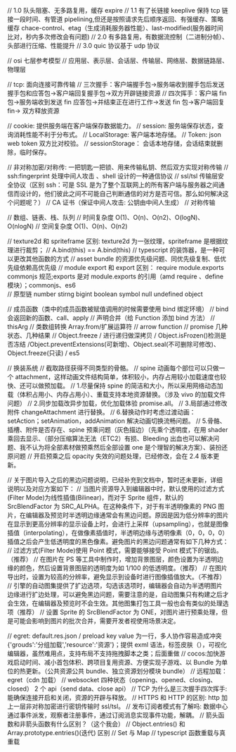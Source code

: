 // 1.0 队头阻塞、无多路复用，缓存 expire
// 1.1 有了长链接 keeplive 保持 tcp 链接一段时间、有管道 pipelining,但还是按照请求先后顺序返回、有强缓存、策略缓存 chace-control、etag（生成消耗服务器性能）、last-modified(服务器时间比对，秒内多次修改会有问题)
// 2.0 有多路复用，有数据流控制（二进制分帧）、头部进行压缩、性能提升
// 3.0 quic 协议基于 udp 协议

// osi 七层参考模型
// 应用层、表示层、会话层、传输层、网络层、数据链路层、物理层

// tcp: 面向连接可靠传输
// 三次握手：客户端握手包->服务端收到握手包后发送握手包和应答包->客户端回复握手包->双方开辟链接资源
// 四次挥手：客户端 fin 包->服务端收到发送 fin 应答包->并结束正在进行工作->发送 fin 包->客户端回复 fin-> 双方释放资源

// cookie: 提供服务端在客户端保存数据能力。
// session: 服务端保存状态，查询消耗性能不利于分布式。
// LocalStorage: 客户端本地存储。
// Token: json web token 双方比对校验。
// sessionStorage： 会话本地存储，会话结束就删除，临时保存。

// 非对称加密/对称传: 一把钥匙一把锁、用来传输私钥、然后双方实现对称传输
// ssh:fingerprint 处理中间人攻击 、shell 设计的一种通信协议
// ssl/tsl 传输层安全协议（区别 ssh：可是 SSL 是为了整个互联网上的所有客户端与服务器之间通信而设计的，他们彼此之间不可能自己判断通信的对方是否可信。那么如何解决这个问题呢？）
// CA 证书（保证中间人攻击: 公钥由中间人生成）
// 对称传输

// 数组、链表、栈、队列
// 时间复杂度 O(1)、O(n)、O(n2)、O(logN)、O(nlogN)
// 空间复杂度 O(1)、O(n)、O(n2)

// texture2d 和 spriteframe 区别: texture2d 为一张纹理，spriteframe 是根据纹理进行裁剪；
// A.bind(this) == A.bind(this)
// typescript 的装饰器，是一种可以更改其他函数的方式
// asset bundle 的资源优先级问题、同优先级复制、低优先级依赖高优先级
// module export 和 export 区别： require module.exports commonjs 规范;exports 是对 module.exports 的引用（amd require 、define 模块）；commonjs、es6  
// 原型链
number stirng bigint boolean symbol null undefined object

// 成员函数（类中的成员函数被赋值调用的时候需要使用 bind 绑定环境）
// bind 会返回新的函数、call、apply
// 声明合并（给 Function 添加 bind 方法）
// thisArg
// 类数组转换 Array.from/扩展运算符
// arrow function
// promise 几种状态、几种结果
// Object.freeze / 进行递归做深拷贝 / Object.isFrozen()检测是否冻结 /Object.preventExtensions(可新增)、Object.seal(不可删除可修改)、Object.freeze(只读) / es5

// 换装系统
// 截取路径获得不同类型的骨骼。
// spine 动画每个部位可以只做一个 attachment，这样动画文件结构简单，体积较小，内存占用较小加载速度也较快、还可以做预加载。
// 1.尽量保持 spine 的简洁和大小，所以采用网络动态加载（体积占用小、内存占用小）、重载支持本地资源替换。（涉及 vivo 的加载文件问题）
// 2.同步加载改异步加载，优化加载体验 promise.all。
// 3.局部通过修改附件 changeAttachment 进行替换。
// 6.替换动作时考虑过渡动画：setAction；setAnimation，addAnimation 解决动画切换流畅问题。
// 5.骨骼、插槽、附件是否存在、spine 预乘问题（灰色描边）（先乘个透明度，在用 shader 乘回去显示、（部分压缩算法无法（ETC2）有损、Bleeding 出血也可以解决问题、我不认为将全部素材做预乘然后全部设置 one 是个理智的解决方案）、装扮还原问题
// 开启预乘之后 opacity 失效的问题处理，已经修改，会在 2.4 版本更新。

// 关于图片导入之后的黑边问题说明，已经补充到文档中，暂时还未更新，详细说明以及对应方案如下：
// 当图片资源导入到编辑器中时，默认使用的过滤方式(Filter Mode)为线性插值(Bilinear)，而对于 Sprite 组件，默认的 SrcBlendFactor 为 SRC_ALPHA。在这种条件下，对于有半透明像素的 PNG 图片，在编辑器及预览时半透明边缘通常会有黑边问题。原因是因为低分辨率的图片在显示到更高分辨率的显示设备上时，会进行上采样（upsampling），也就是图像插值（interpolating），在做像素插值时，半透明边缘与透明像素（0，0，0，0）插值之后会产生低透明度的黑色像素。避免图片的黑边问题通常有如下几种方式：
// 过滤方式(Filter Mode)使用 Point 模式，需要能够接受 Point 模式下的锯齿。（推荐）
// 在图片在 PS 等工具中制作时，增加背景图层，颜色设置为半透明边缘的颜色，然后设置背景图层的透明度为如 1/100 的低透明度。（推荐）
// 在图片导出时，设置为较高的分辨率，避免显示到设备时进行图像插值放大。（不推荐）
// 引擎的自动图集提供了扩边选项，勾选该选项时，编辑器会自动为半透明图片边缘进行扩边处理，可以避免黑边问题，需要注意的是，自动图集只有构建之后才会生效，在编辑器及预览时不会生效。其他图集打包工具一般也会有类似的处理选项（推荐）
// 设置 Sprite 的 SrcBlendFactor 为 ONE，对图片进行预乘处理，但是可能会影响到图片的批次合并，需要开发者视使用场景决定。

// egret: default.res.json / preload key value 为一行，多人协作容易造成冲突{'grouds':'分组加载','resource':'资源'}；提供 exml 语法，标签皮肤（），可视化编辑器，虽然难用点，支持布局不支持拖拽脚本之类；后面重做
// cocos:加快游戏启动时间、减小首包体积、跨项目复用资源、方便实现子游戏、以 Bundle 为单位的热更新。（公共资源公共 bundle、独立资源划分模块 bundle）
// 远程加载：egret（cdn 加载）
// websocket 四种状态（opening、opened、closing、closed） 2 个 api（send data、close api）
// TCP 为什么是三次握手四次挥手: 能确保连接开启和关闭，资源的开辟与释放。
// HTTPS 和 HTTP 的区别: http 加上一层非对称加密进行密钥传输时 ssl/tsl。
// 发布订阅者模式有了解吗: 数据中心通过事件派发，观察者注册事件，通过订阅消息实现事件功能，解耦。
// 箭头函数和非箭头函数有什么区别？（这个我会）
// Object.entries() 和 Array.prototype.entries()(迭代) 区别
// Set 与 Map
// typescript 函数重载与真重载

<!-- 讲一下 http 协议。
讲一下 http 请求常用的头，比如和缓存相关的头，以及其他的。
常见的相应码有哪些？
讲一下浏览器的缓存机制？
讲一下 https 的原理？
你了解 CDN 吗？讲一下。（不会，从这里开始，下面的问题感觉基本都崩了）
问一下 js 的问题吧，说一下 js 的作用域。
ES6 你了解吗？
讲一下 js 中 this 的绑定规则？（说了一大堆，也没太讲清楚）
对模块化有了解吗？（不了解）
有用过 promise 吗：
js 中的异步有哪些？（只知道 setTimeout）
讲一下你对虚拟 DOM 的了解吧。
你写过正则表达式吗？写出如下 url：https://shopee.com/xxx 的正则表达式（憋了半天没憋出来）
网页的渲染流程，精确到标签
简述下浏览器的重绘与重排？
哪些操作会触发重绘？
解释下 js 作用域及作用域链？
解释下函数原型和原型链？
对 JavaScript 的设计模式有了解吗？
写代码：递归实现数组求和？
TCP 如何保障数据包有效
那你讲一下树的遍历吧。 -->
